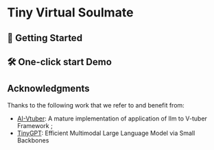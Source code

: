 # Tiny Virtual Soulmate
## 🚀 Getting Started
## 🛠️ One-click start Demo
## Acknowledgments

Thanks to the following work that we refer to and benefit from:
- [AI-Vtuber](https://github.com/Ikaros-521/AI-Vtuber): A mature implementation of application of llm to V-tuber Framework ;
- [TinyGPT](https://github.com/DLYuanGod/TinyGPT-V): Efficient Multimodal Large Language Model via Small Backbones